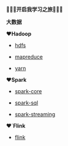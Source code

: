 :rainbow::rainbow:**:rainbow:开启我学习之旅**:triangular_flag_on_post::triangular_flag_on_post::triangular_flag_on_post:

**大数据**

:heart:**Hadoop**

* [hdfs](https://github.com/daxudaai/nodes/blob/master/bigdata/Hadoop/hdfs.md)

* [mapreduce](https://github.com/daxudaai/nodes/blob/master/bigdata/Hadoop/mapreduce.md)

* [yarn](https://github.com/daxudaai/nodes/blob/master/bigdata/Hadoop/yarn.md)

:heart:**Spark**

* [spark-core](https://github.com/daxudaai/nodes/blob/master/bigdata/Spark/spark-core.md)

* [spark-sql](https://github.com/daxudaai/nodes/blob/master/bigdata/Spark/sparksql.md)

* [spark-streaming](https://github.com/daxudaai/nodes/blob/master/bigdata/Spark/sparkstreaming.md)

:heart:`**Flink**

* [flink](https://github.com/daxudaai/nodes/blob/master/bigdata/Flink/flink.md)

